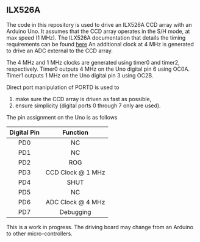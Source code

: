 ILX526A
------
The code in this repository is used to drive an ILX526A CCD array with an Arduino Uno. It assumes that the CCD array operates in the S/H mode, at max speed (1 MHz).
The ILX526A documentation that details the timing requirements can be found [here](http://www.eureca.de/datasheets/01.xx.xxxx/01.01.xxxx/01.01.0021/ILX526A.pdf) 
An additional clock at 4 MHz is generated to drive an ADC external to the CCD array. 

The 4 MHz and 1 MHz clocks are generated using timer0 and timer2, respectively. 
Timer0 outputs 4 MHz on the Uno digital pin 6 using OC0A. 
Timer1 outputs 1 MHz on the Uno digital pin 3 using OC2B.

Direct port manipulation of PORTD is used to 
1. make sure the CCD array is driven as fast as possible, 
2. ensure simplicity (digital ports 0 through 7 only are used). 

 The pin assignment on the Uno is as follows

| Digital Pin | Function | 
|:-------------: |:-------------:| 
| PD0 | NC |
| PD1 | NC |
| PD2 | ROG |
| PD3 | CCD Clock @ 1 MHz |
| PD4 | SHUT |
| PD5 | NC | 
| PD6 | ADC Clock @ 4 MHz |
| PD7 | Debugging | 


This is a work in progress. The driving board may change from an Arduino to other micro-controllers.

